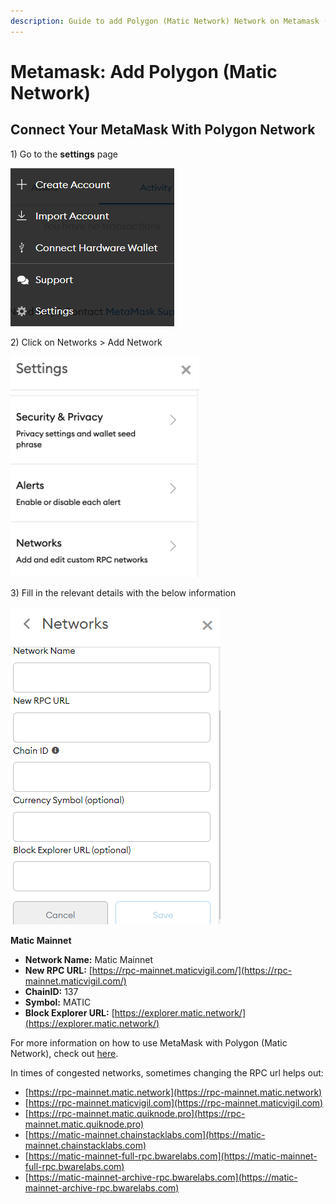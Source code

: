 ```yaml
---
description: Guide to add Polygon (Matic Network) Network on Metamask (Desktop & Mobile)
---
```


# Metamask: Add Polygon \(Matic Network\)

## Connect Your MetaMask With Polygon Network <a id="connect-your-metamask-with-binance-smart-chain"></a>

1\) Go to the **settings** page

![](../../.gitbook/assets/image%20%2812%29.png)

2\) Click on Networks &gt; Add Network

![](../../.gitbook/assets/image%20%2825%29.png)





3\) Fill in the relevant details with the below information

![](../../.gitbook/assets/image%20%2810%29.png)

**Matic Mainnet**

* **​Network Name:** Matic Mainnet
* **New RPC URL:** [https://rpc-mainnet.maticvigil.com/](https://rpc-mainnet.maticvigil.com/)
* **ChainID:** 137
* **Symbol:** MATIC
* **Block Explorer URL:** [https://explorer.matic.network/](https://explorer.matic.network/)

For more information on how to use MetaMask with Polygon \(Matic Network\), check out [here](https://docs.matic.network/docs/develop/metamask/config-matic).

In times of congested networks, sometimes changing the RPC url helps out:

* [https://rpc-mainnet.matic.network](https://rpc-mainnet.matic.network) 
* [https://rpc-mainnet.maticvigil.com](https://rpc-mainnet.maticvigil.com) 
* [https://rpc-mainnet.matic.quiknode.pro](https://rpc-mainnet.matic.quiknode.pro) 
* [https://matic-mainnet.chainstacklabs.com](https://matic-mainnet.chainstacklabs.com) 
* [https://matic-mainnet-full-rpc.bwarelabs.com](https://matic-mainnet-full-rpc.bwarelabs.com) 
* [https://matic-mainnet-archive-rpc.bwarelabs.com](https://matic-mainnet-archive-rpc.bwarelabs.com)



